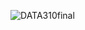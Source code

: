![DATA310final](https://user-images.githubusercontent.com/60228374/89576946-f6785380-d7fd-11ea-8cb9-d230e0af1419.png)

